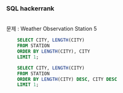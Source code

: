 ### SQL hackerrank

<br />
문제 : Weather Observation Station 5

```sql
    SELECT CITY, LENGTH(CITY)
    FROM STATION
    ORDER BY LENGTH(CITY), CITY
    LIMIT 1;

    SELECT CITY, LENGTH(CITY)
    FROM STATION
    ORDER BY LENGTH(CITY) DESC, CITY DESC
    LIMIT 1;
```

<br />
<br />
<br />
